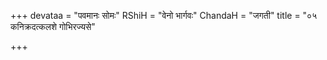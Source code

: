+++
devataa = "पवमानः सोमः"
RShiH = "वेनो भार्गवः"
ChandaH = "जगती"
title = "०५ कनिक्रदत्कलशे गोभिरज्यसे"

+++
